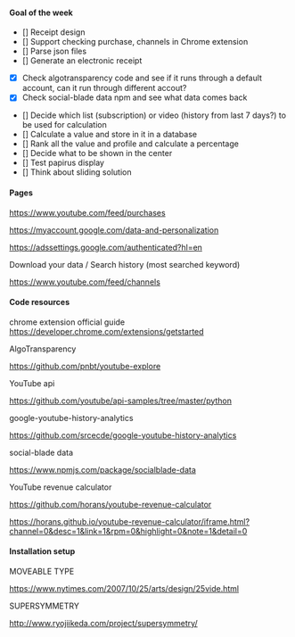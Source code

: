 #### Goal of the week
- [] Receipt design
- [] Support checking purchase, channels in Chrome extension
- [] Parse json files
- [] Generate an electronic receipt
- [x] Check algotransparency code and see if it runs through a default account, can it run through different accout?
- [x] Check social-blade data npm and see what data comes back
- [] Decide which list (subscription) or video (history from last 7 days?) to be used for calculation
- [] Calculate a value and store in it in a database
- [] Rank all the value and profile and calculate a percentage
- [] Decide what to be shown in the center 
- [] Test papirus display
- [] Think about sliding solution

#### Pages 
https://www.youtube.com/feed/purchases

https://myaccount.google.com/data-and-personalization

https://adssettings.google.com/authenticated?hl=en 

Download your data / Search history (most searched keyword)

https://www.youtube.com/feed/channels 

#### Code resources
chrome extension official guide
https://developer.chrome.com/extensions/getstarted

AlgoTransparency

https://github.com/pnbt/youtube-explore

YouTube api

https://github.com/youtube/api-samples/tree/master/python

google-youtube-history-analytics

https://github.com/srcecde/google-youtube-history-analytics

social-blade data

https://www.npmjs.com/package/socialblade-data

YouTube revenue calculator

https://github.com/horans/youtube-revenue-calculator

https://horans.github.io/youtube-revenue-calculator/iframe.html?channel=0&desc=1&link=1&rpm=0&highlight=0&note=1&detail=0

#### Installation setup
MOVEABLE TYPE 

https://www.nytimes.com/2007/10/25/arts/design/25vide.html

SUPERSYMMETRY

http://www.ryojiikeda.com/project/supersymmetry/
